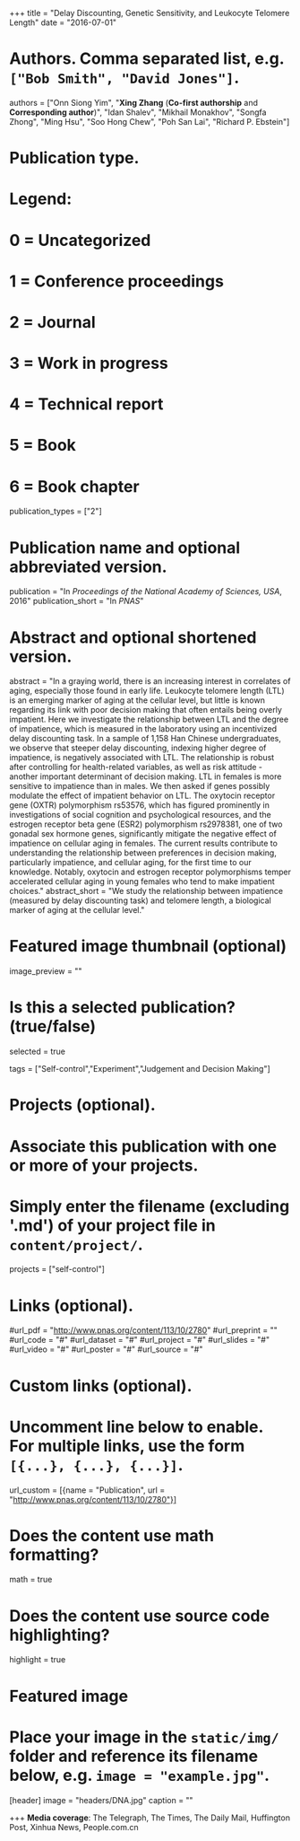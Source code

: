 +++
title = "Delay Discounting, Genetic Sensitivity, and Leukocyte Telomere Length"
date = "2016-07-01"

# Authors. Comma separated list, e.g. `["Bob Smith", "David Jones"]`.
authors = ["Onn Siong Yim", "**Xing Zhang** (**Co-first authorship** and **Corresponding author**)", "Idan Shalev", "Mikhail Monakhov", "Songfa Zhong", "Ming Hsu", "Soo Hong Chew", "Poh San Lai", "Richard P. Ebstein"]

# Publication type.
# Legend:
# 0 = Uncategorized
# 1 = Conference proceedings
# 2 = Journal
# 3 = Work in progress
# 4 = Technical report
# 5 = Book
# 6 = Book chapter
publication_types = ["2"]

# Publication name and optional abbreviated version.
publication = "In *Proceedings of the National Academy of Sciences, USA*, 2016"
publication_short = "In *PNAS*"

# Abstract and optional shortened version.
abstract = "In a graying world, there is an increasing interest in correlates of aging, especially those found in early life. Leukocyte telomere length (LTL) is an emerging marker of aging at the cellular level, but little is known regarding its link with poor decision making that often entails being overly impatient. Here we investigate the relationship between LTL and the degree of impatience, which is measured in the laboratory using an incentivized delay discounting task. In a sample of 1,158 Han Chinese undergraduates, we observe that steeper delay discounting, indexing higher degree of impatience, is negatively associated with LTL. The relationship is robust after controlling for health-related variables, as well as risk attitude - another important determinant of decision making. LTL in females is more sensitive to impatience than in males. We then asked if genes possibly modulate the effect of impatient behavior on LTL. The oxytocin receptor gene (OXTR) polymorphism rs53576, which has figured prominently in investigations of social cognition and psychological resources, and the estrogen receptor beta gene (ESR2) polymorphism rs2978381, one of two gonadal sex hormone genes, significantly mitigate the negative effect of impatience on cellular aging in females. The current results contribute to understanding the relationship between preferences in decision making, particularly impatience, and cellular aging, for the first time to our knowledge. Notably, oxytocin and estrogen receptor polymorphisms temper accelerated cellular aging in young females who tend to make impatient choices."
abstract_short = "We study the relationship between impatience (measured by delay discounting task) and telomere length, a biological marker of aging at the cellular level."

# Featured image thumbnail (optional)
image_preview = ""

# Is this a selected publication? (true/false)
selected = true

tags = ["Self-control","Experiment","Judgement and Decision Making"]

# Projects (optional).
#   Associate this publication with one or more of your projects.
#   Simply enter the filename (excluding '.md') of your project file in `content/project/`.
projects = ["self-control"]

# Links (optional).
#url_pdf = "http://www.pnas.org/content/113/10/2780"
#url_preprint = ""
#url_code = "#"
#url_dataset = "#"
#url_project = "#"
#url_slides = "#"
#url_video = "#"
#url_poster = "#"
#url_source = "#"

# Custom links (optional).
#   Uncomment line below to enable. For multiple links, use the form `[{...}, {...}, {...}]`.
url_custom = [{name = "Publication", url = "http://www.pnas.org/content/113/10/2780"}]

# Does the content use math formatting?
math = true

# Does the content use source code highlighting?
highlight = true

# Featured image
# Place your image in the `static/img/` folder and reference its filename below, e.g. `image = "example.jpg"`.
[header]
image = "headers/DNA.jpg"
caption = ""

+++
**Media coverage**: The Telegraph, The Times, The Daily Mail, Huffington Post, Xinhua News, People.com.cn